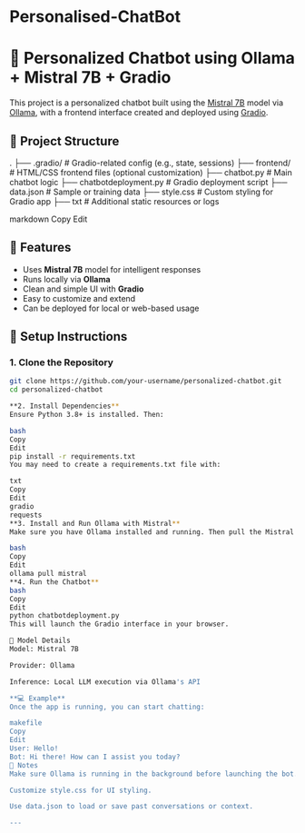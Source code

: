 # Personalised-ChatBot
# 🧠 Personalized Chatbot using Ollama + Mistral 7B + Gradio

This project is a personalized chatbot built using the [Mistral 7B](https://mistral.ai/news/introducing-mistral-7b/) model via [Ollama](https://ollama.com), with a frontend interface created and deployed using [Gradio](https://www.gradio.app/).

## 📁 Project Structure

.
├── .gradio/ # Gradio-related config (e.g., state, sessions)
├── frontend/ # HTML/CSS frontend files (optional customization)
├── chatbot.py # Main chatbot logic
├── chatbotdeployment.py # Gradio deployment script
├── data.json # Sample or training data
├── style.css # Custom styling for Gradio app
├── txt # Additional static resources or logs

markdown
Copy
Edit

## 🚀 Features

- Uses **Mistral 7B** model for intelligent responses
- Runs locally via **Ollama**
- Clean and simple UI with **Gradio**
- Easy to customize and extend
- Can be deployed for local or web-based usage

## 🔧 Setup Instructions

### 1. Clone the Repository

```bash
git clone https://github.com/your-username/personalized-chatbot.git
cd personalized-chatbot

**2. Install Dependencies**
Ensure Python 3.8+ is installed. Then:

bash
Copy
Edit
pip install -r requirements.txt
You may need to create a requirements.txt file with:

txt
Copy
Edit
gradio
requests
**3. Install and Run Ollama with Mistral**
Make sure you have Ollama installed and running. Then pull the Mistral model:

bash
Copy
Edit
ollama pull mistral
**4. Run the Chatbot**
bash
Copy
Edit
python chatbotdeployment.py
This will launch the Gradio interface in your browser.

🧠 Model Details
Model: Mistral 7B

Provider: Ollama

Inference: Local LLM execution via Ollama's API

**💻 Example**
Once the app is running, you can start chatting:

makefile
Copy
Edit
User: Hello!
Bot: Hi there! How can I assist you today?
📌 Notes
Make sure Ollama is running in the background before launching the bot.

Customize style.css for UI styling.

Use data.json to load or save past conversations or context.

---

